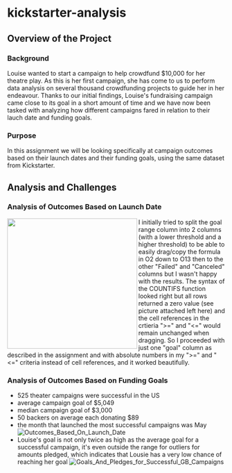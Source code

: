 # kickstarter-analysis

## Overview of the Project

### Background
Louise wanted to start a campaign to help crowdfund $10,000 for her theatre play. As this is her first campaign, she has come to us to perform data analysis on several thousand crowdfunding projects to guide her in her endeavour. Thanks to our initial findings, Louise's fundraising campaign came close to its goal in a short amount of time and we have now been tasked with analyzing how different campaigns fared in relation to their lauch date and funding goals.

### Purpose
In this assignment we will be looking specifically at campaign outcomes based on their launch dates and their funding goals, using the same dataset from Kickstarter.

## Analysis and Challenges

### Analysis of Outcomes Based on Launch Date
<img align="left" src="https://github.com/jdutronc/kickstarter-analysis/blob/main/Resources/2_Goal_Columns.png" width="300">
I initially tried to split the goal range column into 2 columns (with a lower threshold and a higher threshold) to be able to easily drag/copy the formula in O2 down to O13 then to the other "Failed" and "Canceled" columns but I wasn't happy with the results. The syntax of the COUNTIFS function looked right but all rows returned a zero value (see picture attached left here) and the cell references in the crtieria ">=" and "<=" would remain unchanged when dragging. So I proceeded with just one "goal" column as described in the assignment and with absolute numbers in my ">=" and "<=" criteria instead of cell references, and it worked beautifully.

### Analysis of Outcomes Based on Funding Goals




- 525 theater campaigns were successful in the US
- average campaign goal of $5,049
- median campaign goal of $3,000
- 50 backers on average each donating $89
- the month that launched the most successful campaigns was May
![Outcomes_Based_On_Launch_Date](C:/Desktop/BootCamp/Module_1/Crowdfunding_Analysis/Outcomes_Based_On_Launch_Date.png)
- Louise's goal is not only twice as high as the average goal for a successful campaign, it's even outside the range for outliers for amounts pledged, which indicates that Lousie has a very low chance of reaching her goal
![Goals_And_Pledges_for_Successful_GB_Campaigns](C:/Desktop/BootCamp/Module_1/Crowdfunding_Analysis/Goals_And_Pledges_for_Successful_GB_Campaigns.png)
